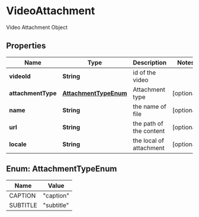 

# VideoAttachment

Video Attachment Object

## Properties

| Name | Type | Description | Notes |
|------------ | ------------- | ------------- | -------------|
|**videoId** | **String** | id of the video |  |
|**attachmentType** | [**AttachmentTypeEnum**](#AttachmentTypeEnum) | Attachment type |  [optional] |
|**name** | **String** | the name of file |  [optional] |
|**url** | **String** | the path of the content |  [optional] |
|**locale** | **String** | the local of attachment |  [optional] |



## Enum: AttachmentTypeEnum

| Name | Value |
|---- | -----|
| CAPTION | &quot;caption&quot; |
| SUBTITLE | &quot;subtitle&quot; |



